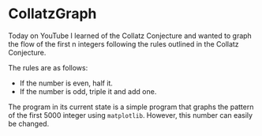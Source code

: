 # CollatzGraph

Today on YouTube I learned of the Collatz Conjecture and wanted to graph the flow of the first n integers following the rules outlined in the Collatz Conjecture. 

The rules are as follows:

- If the number is even, half it.
- If the number is odd, triple it and add one.

The program in its current state is a simple program that graphs the pattern of the first 5000 integer using `matplotlib`. However, this number can easily be changed.

